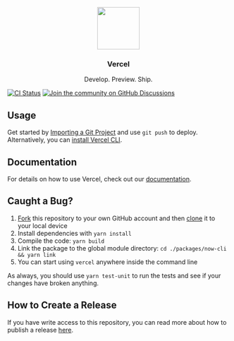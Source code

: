 <p align="center">
  <img src="https://assets.vercel.com/image/upload/v1588805858/repositories/vercel/logo.png" height="96">
  <h3 align="center">Vercel</h3>
  <p align="center">Develop. Preview. Ship.</p>
</p>

[![CI Status](https://badgen.net/github/checks/zeit/now?label=CI)](https://github.com/zeit/now/actions?workflow=CI)
[![Join the community on GitHub Discussions](https://badgen.net/badge/join%20the%20discussion/on%20github/black?icon=github)](https://github.com/zeit/now/discussions)

## Usage

Get started by [Importing a Git Project](https://vercel.com/import) and use `git push` to deploy. Alternatively, you can [install Vercel CLI](https://vercel.com/download).

## Documentation

For details on how to use Vercel, check out our [documentation](https://vercel.com/docs).

## Caught a Bug?

1. [Fork](https://help.github.com/articles/fork-a-repo/) this repository to your own GitHub account and then [clone](https://help.github.com/articles/cloning-a-repository/) it to your local device
2. Install dependencies with `yarn install`
3. Compile the code: `yarn build`
4. Link the package to the global module directory: `cd ./packages/now-cli && yarn link`
5. You can start using `vercel` anywhere inside the command line

As always, you should use `yarn test-unit` to run the tests and see if your changes have broken anything.

## How to Create a Release

If you have write access to this repository, you can read more about how to publish a release [here](https://github.com/zeit/now/wiki/Creating-a-Release).

